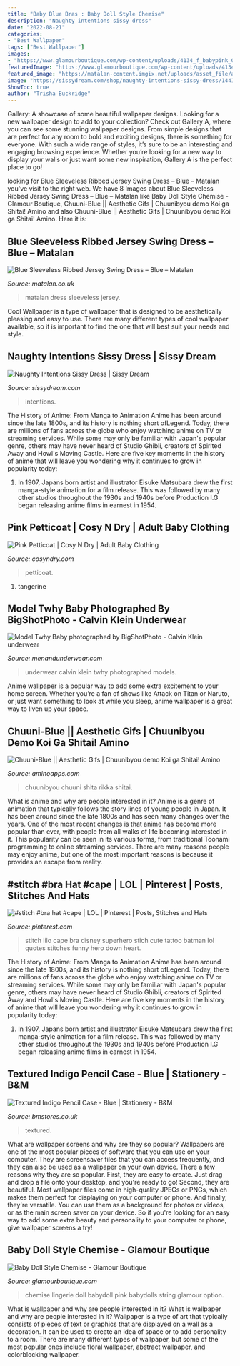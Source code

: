 ```yaml
---
title: "Baby Blue Bras : Baby Doll Style Chemise"
description: "Naughty intentions sissy dress"
date: "2022-08-21"
categories:
- "Best Wallpaper"
tags: ["Best Wallpaper"]
images:
- "https://www.glamourboutique.com/wp-content/uploads/4134_f_babypink_01-2018-e1527017392146.jpg"
featuredImage: "https://www.glamourboutique.com/wp-content/uploads/4134_f_babypink_01-2018-e1527017392146.jpg"
featured_image: "https://matalan-content.imgix.net/uploads/asset_file/asset_file/276419/1591103521.4411523-S2768333_C128_Alt1.jpg?ixlib=rails-2.1.4&amp;auto=format%2Ccompress&amp;cs=tinysrgb&amp;w=1000&amp;h=1400&amp;fit=fit&amp;s=71b35f962deb9cce7984f2aacba22e1f"
image: "https://sissydream.com/shop/naughty-intentions-sissy-dress/14415-1c3aca.jpg"
ShowToc: true
author: "Trisha Buckridge"
---
```



Gallery: A showcase of some beautiful wallpaper designs.
Looking for a new wallpaper design to add to your collection? Check out Gallery A, where you can see some stunning wallpaper designs. From simple designs that are perfect for any room to bold and exciting designs, there is something for everyone. With such a wide range of styles, it’s sure to be an interesting and engaging browsing experience. Whether you’re looking for a new way to display your walls or just want some new inspiration, Gallery A is the perfect place to go!
		
		
		
		
		
		
		
	

		
looking for Blue Sleeveless Ribbed Jersey Swing Dress – Blue – Matalan you've visit to the right web. We have 8 Images about Blue Sleeveless Ribbed Jersey Swing Dress – Blue – Matalan like Baby Doll Style Chemise - Glamour Boutique, Chuuni-Blue || Aesthetic Gifs | Chuunibyou demo Koi ga Shitai! Amino and also Chuuni-Blue || Aesthetic Gifs | Chuunibyou demo Koi ga Shitai! Amino. Here it is:
		
    
## Blue Sleeveless Ribbed Jersey Swing Dress – Blue – Matalan

<img loading=lazy src="https://matalan-content.imgix.net/uploads/asset_file/asset_file/276419/1591103521.4411523-S2768333_C128_Alt1.jpg?ixlib=rails-2.1.4&amp;auto=format%2Ccompress&amp;cs=tinysrgb&amp;w=1000&amp;h=1400&amp;fit=fit&amp;s=71b35f962deb9cce7984f2aacba22e1f" onerror="this.onerror=null;this.src='https://tse3.mm.bing.net/th?id=OIP.sX-z8cwIYYybIqXvL-9XowHaKX&amp;pid=15.1';" alt="Blue Sleeveless Ribbed Jersey Swing Dress – Blue – Matalan">

_Source: matalan.co.uk_

>matalan dress sleeveless jersey. 

	

Cool Wallpaper is a type of wallpaper that is designed to be aesthetically pleasing and easy to use. There are many different types of cool wallpaper available, so it is important to find the one that will best suit your needs and style.

    
## Naughty Intentions Sissy Dress | Sissy Dream

<img loading=lazy src="https://sissydream.com/shop/naughty-intentions-sissy-dress/14415-1c3aca.jpg" onerror="this.onerror=null;this.src='https://tse4.mm.bing.net/th?id=OIP.Gn83qeDfV2dH0y_HeF9KDQHaHa&amp;pid=15.1';" alt="Naughty Intentions Sissy Dress | Sissy Dream">

_Source: sissydream.com_

>intentions. 

	

The History of Anime: From Manga to Animation
Anime has been around since the late 1800s, and its history is nothing short ofLegend. Today, there are millions of fans across the globe who enjoy watching anime on TV or streaming services. While some may only be familiar with Japan's popular genre, others may have never heard of Studio Ghibli, creators of Spirited Away and Howl's Moving Castle. Here are five key moments in the history of anime that will leave you wondering why it continues to grow in popularity today:
1) In 1907, Japans born artist and illustrator Eisuke Matsubara drew the first manga-style animation for a film release. This was followed by many other studios throughout the 1930s and 1940s before Production I.G began releasing anime films in earnest in 1954.

    
## Pink Petticoat | Cosy N Dry | Adult Baby Clothing

<img loading=lazy src="https://www.cosyndry.com/pub/media/catalog/product/cache/0f831c1845fc143d00d6d1ebc49f446a/c/o/cosy-254.jpg" onerror="this.onerror=null;this.src='https://tse3.mm.bing.net/th?id=OIP.4WOEXMBabQw3HpCe57FyfwAAAA&amp;pid=15.1';" alt="Pink Petticoat | Cosy N Dry | Adult Baby Clothing">

_Source: cosyndry.com_

>petticoat. 

	

1. tangerine 

    
## Model Twhy Baby Photographed By BigShotPhoto - Calvin Klein Underwear

<img loading=lazy src="http://www.menandunderwear.com/wp-content/uploads/2018/10/Model-Twhy-Baby-photographed-by-BigShotPhoto-Calvin-Klein-underwear-09-683x1024.jpg" onerror="this.onerror=null;this.src='https://tse1.mm.bing.net/th?id=OIP.vsd2pqqoJT0BLn5YG1rRSgHaLG&amp;pid=15.1';" alt="Model Twhy Baby photographed by BigShotPhoto - Calvin Klein underwear">

_Source: menandunderwear.com_

>underwear calvin klein twhy photographed models. 

	

Anime wallpaper is a popular way to add some extra excitement to your home screen. Whether you’re a fan of shows like Attack on Titan or Naruto, or just want something to look at while you sleep, anime wallpaper is a great way to liven up your space.

    
## Chuuni-Blue || Aesthetic Gifs | Chuunibyou Demo Koi Ga Shitai! Amino

<img loading=lazy src="https://pa1.narvii.com/6492/dbe7b5d9502f41c8fe904f00af058de652fd43f3_hq.gif" onerror="this.onerror=null;this.src='https://tse1.mm.bing.net/th?id=OIP.xjvjmQOKBMk6Jgekah0FBAHaEK&amp;pid=15.1';" alt="Chuuni-Blue || Aesthetic Gifs | Chuunibyou demo Koi ga Shitai! Amino">

_Source: aminoapps.com_

>chuunibyou chuuni shita rikka shitai. 

	

What is anime and why are people interested in it?
Anime is a genre of animation that typically follows the story lines of young people in Japan. It has been around since the late 1800s and has seen many changes over the years. One of the most recent changes is that anime has become more popular than ever, with people from all walks of life becoming interested in it. This popularity can be seen in its various forms, from traditional Toonami programming to online streaming services. There are many reasons people may enjoy anime, but one of the most important reasons is because it provides an escape from reality.

    
## #stitch #bra Hat #cape | LOL | Pinterest | Posts, Stitches And Hats

<img loading=lazy src="https://s-media-cache-ak0.pinimg.com/736x/c6/df/bf/c6dfbf67ede3dc007dab829b6f0c9d57.jpg" onerror="this.onerror=null;this.src='https://tse2.mm.bing.net/th?id=OIP.dX1an2Pa1HJ2G3jJzLVsgQHaJb&amp;pid=15.1';" alt="#stitch #bra hat #cape | LOL | Pinterest | Posts, Stitches and Hats">

_Source: pinterest.com_

>stitch lilo cape bra disney superhero stich cute tattoo batman lol quotes stitches funny hero down heart. 

	

The History of Anime: From Manga to Animation
Anime has been around since the late 1800s, and its history is nothing short ofLegend. Today, there are millions of fans across the globe who enjoy watching anime on TV or streaming services. While some may only be familiar with Japan's popular genre, others may have never heard of Studio Ghibli, creators of Spirited Away and Howl's Moving Castle. Here are five key moments in the history of anime that will leave you wondering why it continues to grow in popularity today:
1) In 1907, Japans born artist and illustrator Eisuke Matsubara drew the first manga-style animation for a film release. This was followed by many other studios throughout the 1930s and 1940s before Production I.G began releasing anime films in earnest in 1954.

    
## Textured Indigo Pencil Case - Blue | Stationery - B&amp;M

<img loading=lazy src="https://www.bmstores.co.uk/images/hpcProductImage/imgFull/344062-pencil-case-blue.jpg" onerror="this.onerror=null;this.src='https://tse2.mm.bing.net/th?id=OIP.Ln4QMH_TrmDjxvp5jJ0WoAHaHa&amp;pid=15.1';" alt="Textured Indigo Pencil Case - Blue | Stationery - B&amp;M">

_Source: bmstores.co.uk_

>textured. 

	

What are wallpaper screens and why are they so popular?
Wallpapers are one of the most popular pieces of software that you can use on your computer. They are screensaver files that you can access frequently, and they can also be used as a wallpaper on your own device. There a few reasons why they are so popular. First, they are easy to create. Just drag and drop a file onto your desktop, and you're ready to go! Second, they are beautiful. Most wallpaper files come in high-quality JPEGs or PNGs, which makes them perfect for displaying on your computer or phone. And finally, they're versatile. You can use them as a background for photos or videos, or as the main screen saver on your device. So if you're looking for an easy way to add some extra beauty and personality to your computer or phone, give wallpaper screens a try!

    
## Baby Doll Style Chemise - Glamour Boutique

<img loading=lazy src="https://www.glamourboutique.com/wp-content/uploads/4134_f_babypink_01-2018-e1527017392146.jpg" onerror="this.onerror=null;this.src='https://tse4.mm.bing.net/th?id=OIP.XT7EhJMVaXBE1JyQ4BlX4wHaKM&amp;pid=15.1';" alt="Baby Doll Style Chemise - Glamour Boutique">

_Source: glamourboutique.com_

>chemise lingerie doll babydoll pink babydolls string glamour option. 

	

What is wallpaper and why are people interested in it?
What is wallpaper and why are people interested in it?
Wallpaper is a type of art that typically consists of pieces of text or graphics that are displayed on a wall as a decoration. It can be used to create an idea of space or to add personality to a room. There are many different types of wallpaper, but some of the most popular ones include floral wallpaper, abstract wallpaper, and colorblocking wallpaper.

